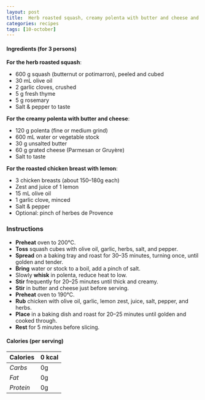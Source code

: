 ```yaml
---
layout: post
title:  Herb roasted squash, creamy polenta with butter and cheese and roasted chicken breast with lemon
categories: recipes
tags: [10-october]
---
```


#### Ingredients (for 3 persons)

**For the herb roasted squash**:
- 600 g squash (butternut or potimarron), peeled and cubed
- 30 mL olive oil
- 2 garlic cloves, crushed
- 5 g fresh thyme
- 5 g rosemary
- Salt & pepper to taste

**For the creamy polenta with butter and cheese**:
- 120 g polenta (fine or medium grind)
- 600 mL water or vegetable stock
- 30 g unsalted butter
- 60 g grated cheese (Parmesan or Gruyère)
- Salt to taste

**For the roasted chicken breast with lemon**:
- 3 chicken breasts (about 150–180g each)
- Zest and juice of 1 lemon
- 15 mL olive oil
- 1 garlic clove, minced
- Salt & pepper
- Optional: pinch of herbes de Provence

### Instructions

- **Preheat** oven to 200°C.
- **Toss** squash cubes with olive oil, garlic, herbs, salt, and pepper.
- **Spread** on a baking tray and roast for 30–35 minutes, turning once, until golden and tender.
- **Bring** water or stock to a boil, add a pinch of salt.
- Slowly **whisk** in polenta, reduce heat to low.
- **Stir** frequently for 20–25 minutes until thick and creamy.
- **Stir** in butter and cheese just before serving.
- **Preheat** oven to 190°C.
- **Rub** chicken with olive oil, garlic, lemon zest, juice, salt, pepper, and herbs.
- **Place** in a baking dish and roast for 20–25 minutes until golden and cooked through.
- **Rest** for 5 minutes before slicing.

#### Calories (per serving)

| **Calories** | 0 kcal |
| ----------- | ----------- |
| *Carbs* | 0g |
| *Fat* | 0g |
| *Protein* | 0g |